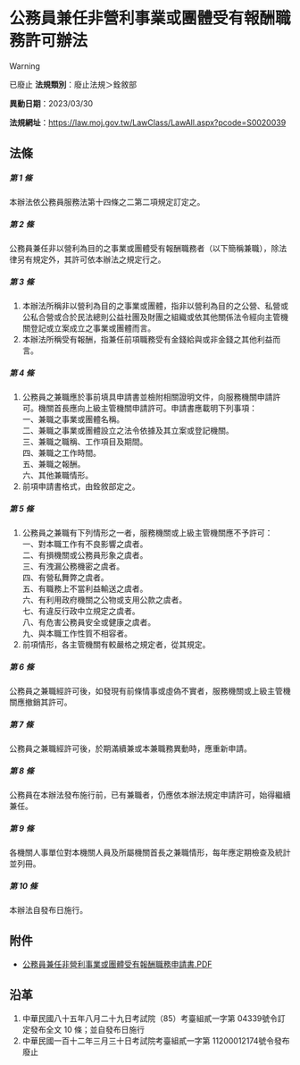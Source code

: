 # 公務員兼任非營利事業或團體受有報酬職務許可辦法


> [!WARNING]
> 已廢止
**法規類別**：廢止法規＞銓敘部

**異動日期**：2023/03/30  

**法規網址**：https://law.moj.gov.tw/LawClass/LawAll.aspx?pcode=S0020039



## 法條
##### 第 1 條
本辦法依公務員服務法第十四條之二第二項規定訂定之。

##### 第 2 條
公務員兼任非以營利為目的之事業或團體受有報酬職務者（以下簡稱兼職），除法律另有規定外，其許可依本辦法之規定行之。

##### 第 3 條
1. 本辦法所稱非以營利為目的之事業或團體，指非以營利為目的之公營、私營或公私合營或合於民法總則公益社團及財團之組織或依其他關係法令經向主管機關登記或立案成立之事業或團體而言。
1. 本辦法所稱受有報酬，指兼任前項職務受有金錢給與或非金錢之其他利益而言。

##### 第 4 條
1. 公務員之兼職應於事前填具申請書並檢附相關證明文件，向服務機關申請許可。機關首長應向上級主管機關申請許可。申請書應載明下列事項：  
一、兼職之事業或團體名稱。  
二、兼職之事業或團體設立之法令依據及其立案或登記機關。  
三、兼職之職稱、工作項目及期間。  
四、兼職之工作時間。  
五、兼職之報酬。  
六、其他兼職情形。
1. 前項申請書格式，由銓敘部定之。

##### 第 5 條
1. 公務員之兼職有下列情形之一者，服務機關或上級主管機關應不予許可：  
一、對本職工作有不良影響之虞者。  
二、有損機關或公務員形象之虞者。  
三、有洩漏公務機密之虞者。  
四、有營私舞弊之虞者。  
五、有職務上不當利益輸送之虞者。  
六、有利用政府機關之公物或支用公款之虞者。  
七、有違反行政中立規定之虞者。  
八、有危害公務員安全或健康之虞者。  
九、與本職工作性質不相容者。
1. 前項情形，各主管機關有較嚴格之規定者，從其規定。

##### 第 6 條
公務員之兼職經許可後，如發現有前條情事或虛偽不實者，服務機關或上級主管機關應撤銷其許可。

##### 第 7 條
公務員之兼職經許可後，於期滿續兼或本兼職務異動時，應重新申請。

##### 第 8 條
公務員在本辦法發布施行前，已有兼職者，仍應依本辦法規定申請許可，始得繼續兼任。

##### 第 9 條
各機關人事單位對本機關人員及所屬機關首長之兼職情形，每年應定期檢查及統計並列冊。

##### 第 10 條
本辦法自發布日施行。
## 附件
* [公務員兼任非營利事業或團體受有報酬職務申請書.PDF](https://law.moj.gov.tw/LawClass/LawGetFile.ashx?FileId=0000111545)
## 沿革
1. 中華民國八十五年八月二十九日考試院（85）考臺組貳一字第 04339號令訂定發布全文 10 條；並自發布日施行
1. 中華民國一百十二年三月三十日考試院考臺組貳一字第 11200012174號令發布廢止
